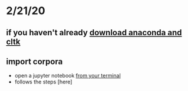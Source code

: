 # 2/21/20

## if you haven't already [download anaconda and cltk](/resources/feb14.md)

## import corpora

- open a jupyter notebook [from your terminal](/resources/runcltk)
- follows the steps [here]
